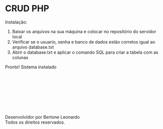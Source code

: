 <h1 style="font-style: font-weight-bold;">CRUD PHP</h1>

<p> Instalação: </p>
<ol>
  <li>Baixar os arquivos na sua máquina e colocar no repositório do servidor local</li>
  <li>Verificar se o usuario, senha e banco de dados estão corretos igual ao arquivo database.txt</li>
  <li>Abrir o database.txt e aplicar o comando SQL para criar a tabela com as colunas</li>
</ol>

<p>Pronto! Sistema instalado</p>








<br><br><br><br><br><br><br>



<label>Desenvolvidor por Bertone Leonardo</label><br>
<label>Todos os direitos reservados.</label>
